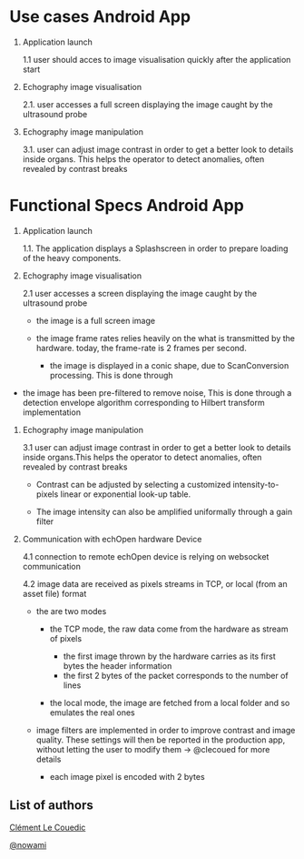 # Use cases Android App

1. Application launch

   1.1 user should acces to image visualisation quickly after the application start

2. Echography image visualisation

   2.1. user accesses a full screen displaying the image caught by the ultrasound probe

3. Echography image manipulation

   3.1. user can adjust image contrast in order to get a better look to details inside organs. This helps the operator to detect anomalies, often revealed by contrast breaks

# Functional Specs Android App

1. Application launch

   1.1. The application displays a Splashscreen in order to prepare loading of the heavy components.

2. Echography image visualisation

   2.1 user accesses a screen displaying the image caught by the ultrasound probe

   * the image is a full screen image

   * the image frame rates relies heavily on the what is transmitted by the hardware. today, the frame-rate is 2 frames per second.

     * the image is displayed in a conic shape, due to ScanConversion processing. This is done through

* the image has been pre-filtered to remove noise, This is done through a detection envelope algorithm corresponding to Hilbert transform implementation

1. Echography image manipulation

   3.1 user can adjust image contrast in order to get a better look to details inside organs.This helps the operator to detect anomalies, often revealed by contrast breaks

   * Contrast can be adjusted by selecting a customized intensity-to-pixels linear or exponential look-up table.

   * The image intensity can also be amplified uniformally through a gain filter

2. Communication with echOpen hardware Device

   4.1 connection to remote echOpen device is relying on websocket communication

   4.2 image data are received as pixels streams in TCP, or local \(from an asset file\) format

   * the are two modes

     * the TCP mode, the raw data come from the hardware as stream of pixels

       * the first image thrown by the hardware carries as its first bytes the header information 
       * the first 2 bytes of the packet corresponds to the number of lines

     * the local mode, the image are fetched from a local folder and so emulates the real ones

   * image filters are implemented in order to improve contrast and image quality. These settings will then be reported in the production app, without letting the user to modify them -&gt; @clecoued for more details
     * each image pixel is encoded with 2 bytes



## List of authors

[Clément Le Couedic](https://www.gitbook.com/book/echopen/echopen_prototyping/edit#)

[@nowami](https://github.com/benchoufi)

